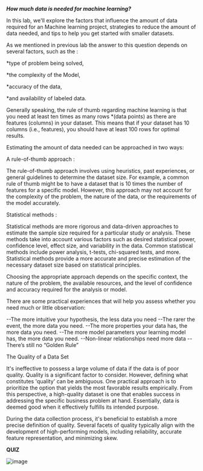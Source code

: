 ***How much data is needed for machine learning?***

In this lab, we'll explore the factors that influence the amount of data required for an Machine learning project, strategies to reduce the amount of data needed, and tips to help you get started with smaller datasets.

As we mentioned in previous lab the answer to this question depends on several factors, such as the :

*type of problem being solved,

*the complexity of the Model,

*accuracy of the data,

*and availability of labeled data.

Generally speaking, the rule of thumb regarding machine learning is that you need at least ten times as many rows *(data points) as there are features (columns) in your dataset. This means that if your dataset has 10 columns (i.e., features), you should have at least 100 rows for optimal results.

Estimating the amount of data needed can be approached in two ways:

A rule-of-thumb approach :

The rule-of-thumb approach involves using heuristics, past experiences, or general guidelines to determine the dataset size. For example, a common rule of thumb might be to have a dataset that is 10 times the number of features for a specific model. However, this approach may not account for the complexity of the problem, the nature of the data, or the requirements of the model accurately.

Statistical methods :

Statistical methods are more rigorous and data-driven approaches to estimate the sample size required for a particular study or analysis. These methods take into account various factors such as desired statistical power, confidence level, effect size, and variability in the data. Common statistical methods include power analysis, t-tests, chi-squared tests, and more. Statistical methods provide a more accurate and precise estimation of the necessary dataset size based on statistical principles.

Choosing the appropriate approach depends on the specific context, the nature of the problem, the available resources, and the level of confidence and accuracy required for the analysis or model.

There are some practical experiences that will help you assess whether you need much or little observation:

--The more intuitive your hypothesis, the less data you need
--The rarer the event, the more data you need.
--The more properties your data has, the more data you need.
--The more model parameters your learning model has, the more data you need.
--Non-linear relationships need more data
--There’s still no “Golden Rule”

The Quality of a Data Set

It's ineffective to possess a large volume of data if the data is of poor quality. Quality is a significant factor to consider. However, defining what constitutes 'quality' can be ambiguous. One practical approach is to prioritize the option that yields the most favorable results empirically. From this perspective, a high-quality dataset is one that enables success in addressing the specific business problem at hand. Essentially, data is deemed good when it effectively fulfills its intended purpose.

During the data collection process, it's beneficial to establish a more precise definition of quality. Several facets of quality typically align with the development of high-performing models, including reliability, accurate feature representation, and minimizing skew.

**QUIZ**

![image](https://github.com/user-attachments/assets/b610e24f-a508-48e8-8a3e-baa01ef908bf)

